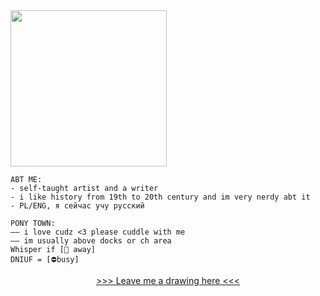 <image src="https://dl.glitter-graphics.com/pub/507/507361o49yjx0gu6.gif" width = 250px>

~~~
ABT ME:
- self-taught artist and a writer
- i like history from 19th to 20th century and im very nerdy abt it
- PL/ENG, я сейчас учу русский
~~~
~~~
PONY TOWN:
—— i love cudz <3 please cuddle with me
—— im usually above docks or ch area 
Whisper if [🌙 away]
DNIUF = [⛔️busy]
~~~
<p align="center">
<a href="https://eiseis.straw.page/"> >>> Leave me a drawing here <<< <a>
</p>
